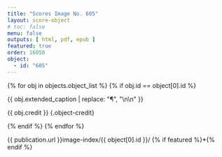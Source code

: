 ```yaml
---
title: "Scores Image No. 605"
layout: score-object
# toc: false
menu: false
outputs: [ html, pdf, epub ]
featured: true
order: 16050
object:
  - id: "605"
---
```


{% for obj in objects.object_list %}
{% if obj.id == object[0].id %}

{{ obj.extended_caption | replace: "¶", "\n\n" }}

{{ obj.credit }} {.object-credit}

{% endif %}
{% endfor %}

<div class="object-credit object-url is-print-only">

{{ publication.url }}image-index/{{ object[0].id }}/ {% if featured %}*{% endif %}

</div>
